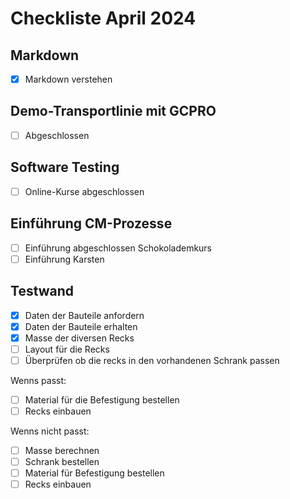 # Checkliste April 2024

## Markdown

- [x] Markdown verstehen

## Demo-Transportlinie mit GCPRO

- [ ] Abgeschlossen

## Software Testing

- [ ] Online-Kurse abgeschlossen

## Einführung CM-Prozesse

- [ ] Einführung abgeschlossen Schokolademkurs
- [ ] Einführung Karsten

## Testwand

- [X] Daten der Bauteile anfordern
- [x] Daten der Bauteile erhalten
- [x] Masse der diversen Recks
- [ ] Layout für die Recks
- [ ] Überprüfen ob die recks in den vorhandenen Schrank passen

Wenns passt:

- [ ] Material für die Befestigung bestellen
- [ ] Recks einbauen

Wenns nicht passt:

- [ ] Masse berechnen
- [ ] Schrank bestellen
- [ ] Material für Befestigung bestellen
- [ ] Recks einbauen
